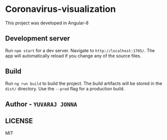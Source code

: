 # Coronavirus-visualization

This project was developed in Angular-8

## Development server

Run `npm start` for a dev server. Navigate to `http://localhost:1705/`. The app will automatically reload if you change any of the source files.

## Build

Run `ng run build` to build the project. The build artifacts will be stored in the `dist/` directory. Use the `--prod` flag for a production build.

## Author - `YUVARAJ JONNA`

## LICENSE

MIT

